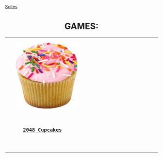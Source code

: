 <html>
<body>
  <p1>
    <a href="https://sourdoughlover.github.io">Scites</a>
  </p1>
  <center><h1>GAMES:</h1></center>
    <hr>
<pre>
    <img src="IMG_0642.jpeg" width="204" height="220">
    <h3>
      <a href="https://sourdoughlover.github.io/2048-CUPCAKES/">2048 Cupcakes</a>
    </h3>
</pre>
<hr>

